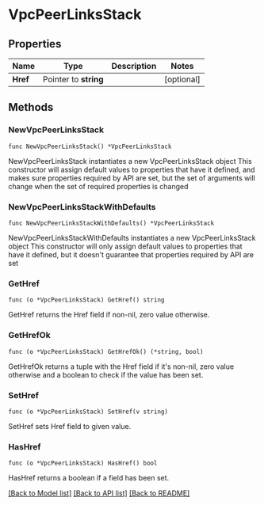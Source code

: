 # VpcPeerLinksStack

## Properties

Name | Type | Description | Notes
------------ | ------------- | ------------- | -------------
**Href** | Pointer to **string** |  | [optional] 

## Methods

### NewVpcPeerLinksStack

`func NewVpcPeerLinksStack() *VpcPeerLinksStack`

NewVpcPeerLinksStack instantiates a new VpcPeerLinksStack object
This constructor will assign default values to properties that have it defined,
and makes sure properties required by API are set, but the set of arguments
will change when the set of required properties is changed

### NewVpcPeerLinksStackWithDefaults

`func NewVpcPeerLinksStackWithDefaults() *VpcPeerLinksStack`

NewVpcPeerLinksStackWithDefaults instantiates a new VpcPeerLinksStack object
This constructor will only assign default values to properties that have it defined,
but it doesn't guarantee that properties required by API are set

### GetHref

`func (o *VpcPeerLinksStack) GetHref() string`

GetHref returns the Href field if non-nil, zero value otherwise.

### GetHrefOk

`func (o *VpcPeerLinksStack) GetHrefOk() (*string, bool)`

GetHrefOk returns a tuple with the Href field if it's non-nil, zero value otherwise
and a boolean to check if the value has been set.

### SetHref

`func (o *VpcPeerLinksStack) SetHref(v string)`

SetHref sets Href field to given value.

### HasHref

`func (o *VpcPeerLinksStack) HasHref() bool`

HasHref returns a boolean if a field has been set.


[[Back to Model list]](../README.md#documentation-for-models) [[Back to API list]](../README.md#documentation-for-api-endpoints) [[Back to README]](../README.md)


